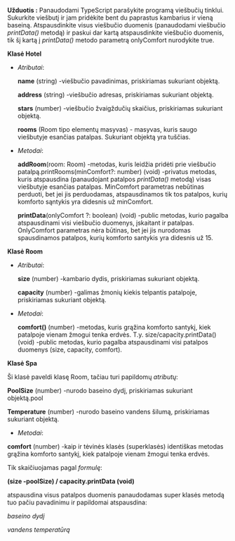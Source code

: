 **Užduotis :**
Panaudodami TypeScript parašykite programą viešbučių tinklui.
Sukurkite viešbutį ir jam pridėkite bent du paprastus kambarius ir vieną baseiną.
Atspausdinkite visus viešbučio duomenis (panaudodami viešbučio _printData()_ metodą) ir paskui dar kartą atspausdinkite viešbučio duomenis,
tik šį kartą į _printData()_ metodo parametrą onlyComfort nurodykite true.

**Klasė Hotel**

- _Atributai_:

  **name** (string) -viešbučio pavadinimas, priskiriamas sukuriant objektą.

  **address** (string) -viešbučio adresas, priskiriamas sukuriant objektą.

  **stars** (number) -viešbučio žvaigždučių skaičius, priskiriamas sukuriant objektą.

  **rooms** (Room tipo elementų masyvas) - masyvas, kuris saugo viešbutyje esančias patalpas. Sukuriant objektą yra tuščias.

- _Metodai_:

  **addRoom**(room: Room) -metodas, kuris leidžia pridėti prie viešbučio patalpą.printRooms(minComfort?: number) (void) -privatus metodas, kuris atspausdina (panaudojant patalpos _printData()_ metodą) visas viešbutyje esančias patalpas. MinComfort parametras nebūtinas perduoti, bet jei jis perduodamas, atspausdinamos tik tos patalpos, kurių komforto sąntykis yra didesnis už minComfort.

  **printData**(onlyComfort ?: boolean) (void) -public metodas, kurio pagalba atspausdinami visi viešbučio duomenys, įskaitant ir patalpas. OnlyComfort parametras nėra būtinas, bet jei jis nurodomas spausdinamos patalpos, kurių komforto santykis yra didesnis už 15.

**Klasė Room**

- _Atributai_:

  **size** (number) -kambario dydis, priskiriamas sukuriant objektą.

  **capacity** (number) -galimas žmonių kiekis telpantis patalpoje, priskiriamas sukuriant objektą.

- _Metodai_:

  **comfort()** (number) -metodas, kuris grąžina komforto santykį, kiek patalpoje vienam žmogui tenka erdvės. T.y. size/capacity.printData() (void) -public metodas, kurio pagalba atspausdinami visi patalpos duomenys (size, capacity, comfort).

**Klasė Spa**

Ši klasė paveldi klasę Room, tačiau turi papildomų _atributų_:

**PoolSize** (number) -nurodo baseino dydį, priskiriamas sukuriant objektą.pool

**Temperature** (number) -nurodo baseino vandens šilumą, priskiriamas sukuriant objektą.

- _Metodai_:

**comfort** (number) -kaip ir tėvinės klasės (superklasės) identiškas metodas grąžina komforto santykį, kiek patalpoje vienam žmogui tenka erdvės.

Tik skaičiuojamas pagal _formulę_:

**(size -poolSize) / capacity.printData (void)**

atspausdina visus patalpos duomenis panaudodamas super klasės metodą tuo pačiu pavadinimu ir papildomai atspausdina:

_baseino dydį_

_vandens temperatūrą_
